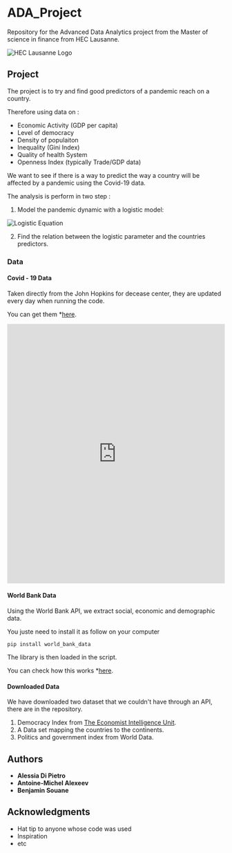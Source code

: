 # ADA_Project
Repository for the Advanced Data Analytics project from the Master of science in finance from HEC Lausanne. 

![HEC Lausanne Logo](https://upload.wikimedia.org/wikipedia/commons/thumb/a/a3/HEC_Lausanne_logo.svg/293px-HEC_Lausanne_logo.svg.png)

## Project
The project is to try and find good predictors of a pandemic reach on a country. 

Therefore using data on : 

- Economic Activity (GDP per capita)
- Level of democracy
- Density of populaiton
- Inequality (Gini Index)
- Quality of health System
- Openness Index (typically Trade/GDP data)

We want to see if there is a way to predict the way a country will be affected by a pandemic using the Covid-19 data. 

The analysis is perform in two step : 

1. Model the pandemic dynamic with a logistic model:

![Logistic Equation](https://wikimedia.org/api/rest_v1/media/math/render/svg/9e26947596d387d045be3baeb72c11270a065665)

2. Find the relation between the logistic parameter and the countries predictors.

### Data

#### Covid - 19 Data
Taken directly from the John Hopkins for decease center, they are updated every day when running the code.

You can get them *[here](https://raw.githubusercontent.com/CSSEGISandData/COVID-19/master/csse_covid_19_data/).

<iframe src="https://ourworldindata.org/grapher/total-cases-covid-19?tab=map&year=2020-01-25" style="width: 100%; height: 600px; border: 0px none;"></iframe>

#### World Bank Data
Using the World Bank API, we extract social, economic and demographic data. 

You juste need to install it as follow on your computer
```
pip install world_bank_data
```
The library is then loaded in the script.

You can check how this works *[here](https://github.com/mwouts/world_bank_data).

#### Downloaded Data 
We have downloaded two dataset that we couldn't have through an API, there are in the repository. 

1. Democracy Index from [The Economist Intelligence Unit](https://www.eiu.com/topic/democracy-index).
2. A Data set mapping the countries to the continents. 
3. Politics and government index from World Data.


## Authors

* **Alessia Di Pietro** 
* **Antoine-Michel Alexeev** 
* **Benjamin Souane** 


## Acknowledgments

* Hat tip to anyone whose code was used
* Inspiration
* etc
